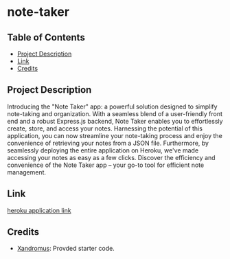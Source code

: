 # note-taker

## Table of Contents
- [Project Description](#project-description)
- [Link](#link)
- [Credits](#credits)

## Project Description

Introducing the "Note Taker" app: a powerful solution designed to simplify note-taking and organization. With a seamless blend of a user-friendly front end and a robust Express.js backend, Note Taker enables you to effortlessly create, store, and access your notes. Harnessing the potential of this application, you can now streamline your note-taking process and enjoy the convenience of retrieving your notes from a JSON file. Furthermore, by seamlessly deploying the entire application on Heroku, we've made accessing your notes as easy as a few clicks. Discover the efficiency and convenience of the Note Taker app – your go-to tool for efficient note management.

## Link

[heroku application link](https://note-taker-hr-f1f00c3eecf2.herokuapp.com/)

## Credits

- [Xandromus](https://github.com/coding-boot-camp/miniature-eureka): Provded starter code.
